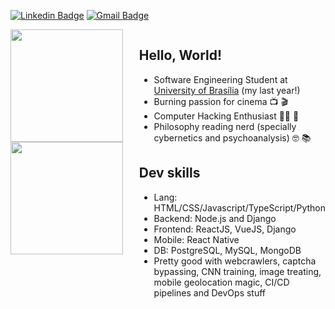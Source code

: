 [![Linkedin Badge](https://img.shields.io/badge/-LinkedIn-blue?style=flat-square&logo=Linkedin&logoColor=white&link=www.linkedin.com/in/freitasc-dev)](www.linkedin.com/in/freitasc-dev)
[![Gmail Badge](https://img.shields.io/badge/-Email-c14438?style=flat-square&logo=Minutemailer&logoColor=white&link=mailto:me@caina2000@gmail.com)](mailto:me@caina2000@gmail.com)

<div style="display: flex;">
  <div>
    <img height="180em" src="https://github-readme-stats.vercel.app/api?username=freitasc&show_icons=true&theme=dark&count_private=true"/>
    <img height="180em" src="https://github-readme-stats.vercel.app/api/top-langs/?username=freitasc&layout=compact&langs_count=6&theme=dark"/>
  </div>
<div style="flex: 1;">


  
  ## Hello, World!

  * Software Engineering Student at [University of Brasília](https://en.wikipedia.org/wiki/University_of_Bras%C3%ADlia) (my last year!)
  * Burning passion for cinema 📺&nbsp;🎬&nbsp;
  * Computer Hacking Enthusiast 👨‍💻&nbsp;👾&nbsp;
  * Philosophy reading nerd (specially cybernetics and psychoanalysis) 🤓&nbsp;📚&nbsp;

  ## Dev skills

  * Lang: HTML/CSS/Javascript/TypeScript/Python
  * Backend: Node.js and Django
  * Frontend: ReactJS, VueJS, Django
  * Mobile: React Native
  * DB: PostgreSQL, MySQL, MongoDB
  * Pretty good with webcrawlers, captcha bypassing, CNN training, image treating, mobile geolocation magic, CI/CD pipelines and DevOps stuff


  </div>
  
</div>
